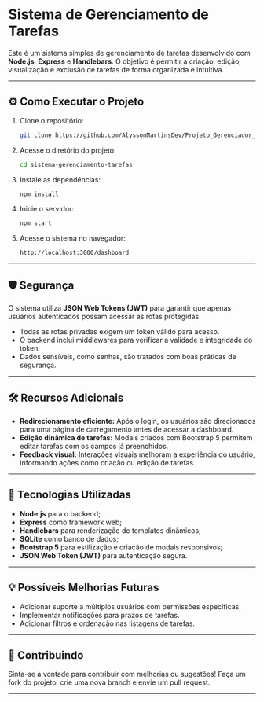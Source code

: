 
# Sistema de Gerenciamento de Tarefas

Este é um sistema simples de gerenciamento de tarefas desenvolvido com **Node.js**, **Express** e **Handlebars**. O objetivo é permitir a criação, edição, visualização e exclusão de tarefas de forma organizada e intuitiva.

---

## ⚙️ Como Executar o Projeto  

1. Clone o repositório:  
   ```bash  
   git clone https://github.com/AlyssonMartinsDev/Projeto_Gerenciador_de_Tarefas.git  
   ```  
2. Acesse o diretório do projeto:  
   ```bash  
   cd sistema-gerenciamento-tarefas  
   ```  
3. Instale as dependências:  
   ```bash  
   npm install  
   ```  
4. Inicie o servidor:  
   ```bash  
   npm start  
   ```  
5. Acesse o sistema no navegador:  
   ```  
   http://localhost:3000/dashboard  
   ```  

---  

## 🛡️ Segurança  

O sistema utiliza **JSON Web Tokens (JWT)** para garantir que apenas usuários autenticados possam acessar as rotas protegidas.  

- Todas as rotas privadas exigem um token válido para acesso.  
- O backend inclui middlewares para verificar a validade e integridade do token.  
- Dados sensíveis, como senhas, são tratados com boas práticas de segurança.  

---  

## 🛠️ Recursos Adicionais  

- **Redirecionamento eficiente:** Após o login, os usuários são direcionados para uma página de carregamento antes de acessar a dashboard.  
- **Edição dinâmica de tarefas:** Modais criados com Bootstrap 5 permitem editar tarefas com os campos já preenchidos.  
- **Feedback visual:** Interações visuais melhoram a experiência do usuário, informando ações como criação ou edição de tarefas.  

---

## 🚀 Tecnologias Utilizadas  

- **Node.js** para o backend;  
- **Express** como framework web;  
- **Handlebars** para renderização de templates dinâmicos;  
- **SQLite** como banco de dados;  
- **Bootstrap 5** para estilização e criação de modais responsivos;  
- **JSON Web Token (JWT)** para autenticação segura.  

---

## 💡 Possíveis Melhorias Futuras  

- Adicionar suporte a múltiplos usuários com permissões específicas.  
- Implementar notificações para prazos de tarefas.  
- Adicionar filtros e ordenação nas listagens de tarefas.  

---

## 🤝 Contribuindo  

Sinta-se à vontade para contribuir com melhorias ou sugestões! Faça um fork do projeto, crie uma nova branch e envie um pull request.  

---


